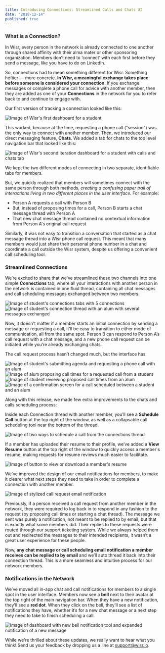 ```yaml
---
title: Introducing Connections: Streamlined Calls and Chats UI
date: "2018-12-14"
published: true
---
```


### What is a Connection?

In Wisr, every person in the network is already connected to one another through shared affinity with their alma mater or other sponsoring organization. Members don’t need to ‘connect’ with each first before they send a message, like you have to do on LinkedIn. 

So, connections had to mean something different for Wisr. Something heftier — more concrete. **In Wisr, a meaningful exchange takes place before someone is considered your connection**. If you exchange messages or complete a phone call for advice with another member, then they are added as one of your **Connections** in the network for you to refer back to and continue to engage with. 

Our first version of tracking a connection looked like this:

![Image of Wisr's first dashboard for a student](./wisr-dashboard-nav-1.png)

This worked, because at the time, requesting a phone call ("session") was the only way to connect with another member. Then, we introduced our direct messaging feature, **Chats**. We added a tab for chats to the top level navigation bar that looked like this: 

![Image of Wisr's second iteration dashboard for a student with calls and chats tab](./wisr-dashboard-nav-2.png)

We kept the two different modes of connecting in two separate, identifiable tabs for members.

But, we quickly realized that members will sometimes connect with the same person through both methods, _creating a confusing paper trail of interactions living in two different places in the user interface_. For example:

 - Person A requests a call with Person B
 - But, instead of proposing times for a call, Person B starts a chat message thread with Person A
 - That new chat message thread contained no contextual information from Person A's original call request

Similarly, it was not easy to transition a conversation that started as a chat message thread into a Wisr phone call request. This meant that many members would just share their personal phone number in a chat and coordinate a call outside the Wisr system, despite us offering a convenient call scheduling tool.

### Streamlined Connections

We’re excited to share that we’ve streamlined these two channels into one simple **Connections** tab, where all your interactions with another person in the network is contained in one fluid thread, containing all chat messages and call scheduling messages exchanged between two members. 

![Image of student's connections tabs with 5 connections](./connections-tab-overview.png)
![Image of student's connection thread with an alum with several messages exchanged](./connection-thread-activity-4.png)

Now, it doesn't matter if a member starts an initial connection by sending a message or requesting a call, it’ll be easy to transition to either mode of communication, all from the same spot. Person B can respond to Person A’s call request with a chat message, and a new phone call request can be initiated while you’re already exchanging chats. 

The call request process hasn’t changed much, but the interface has: 

![Image of student's submitting agenda and requesting a phone call with an alum](./request-a-call-agenda-complete.png)
![Image of alum proposing call times for a requested call from a student](./propose-call-times.png)
![Image of student reviewing proposed call times from an alum](./choose-a-time.png)
![Image of a confirmation screen for a call scheduled between a student and an alum](./call-scheduled-confirmation.png)

Along with this release, we made few extra improvements to the chats and calls scheduling process:

Inside each Connection thread with another member, you’ll see a **Schedule Call** button at the top right of the window, as well as a collapsable call scheduling tool near the bottom of the thread.

![Image of two ways to schedule a call from the connections thread](./highlight-schedule-a-call.png)

If a member has uploaded their resume to their profile, we’ve added a **View Resume** button at the top right of the window to quickly access a member's resume, making requests for resume reviews much easier to facilitate. 

![Image of button to view or download a member's resume](./view-resume.png)

We’ve improved the design of our email notifications for members, to make it clearer what next steps they need to take in order to complete a connection with another member.

![Image of stylized call request email notification](./call-request-email-notification.png)

Previously, if a person received a call request from another member in the network, they were required to log back in to respond in any fashion to the request (by proposing call times or starting a chat thread). The message we sent was purely a notification, not meant to be replied to by email, but that is exactly what some members did. Their replies to these requests were routed through our support ticketing system. While we always helped them out and redirected the messages to their intended recipients, it wasn’t a great user experience for these people.

Now, **any chat message or call scheduling email notification a member receives can be replied to by email** and we’ll auto thread it back into their connection thread. This is a more seamless and intuitive process for our network members.

### Notifications in the Network

We’ve moved all in-app chat and call notifications for members to a single spot in the user interface. Members now see a **bell** next to their avatar at the top right of the main navigation bar. When they have a new notification, they’ll see a **red dot**. When they click on the bell, they’ll see a list of notifications they have, whether it’s for a new chat message or a next step they need to take to finish scheduling a call.

![Image of dashboard with new bell notification tool and expanded notification of a new message](./dashboard-bell-notification-expanded.png)

While we're thrilled about these updates, we really want to hear what you think! Send us your feedback by dropping us a line at <a href="support@wisr.io">support@wisr.io</a>.
